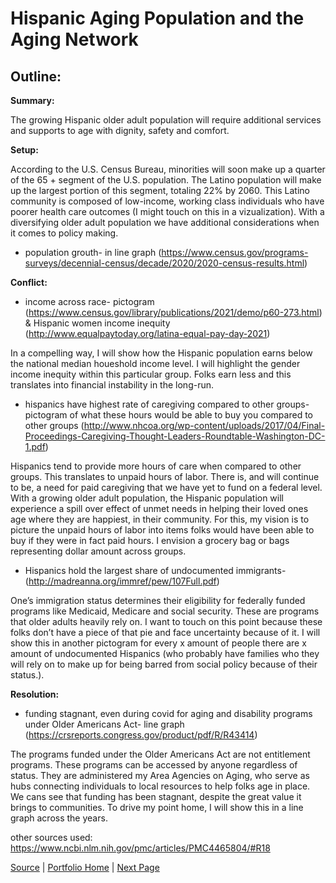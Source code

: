 # Hispanic Aging Population and the Aging Network

## Outline: 
**Summary:**

The growing Hispanic older adult population will require additional services and supports to age with dignity, safety and comfort. 

**Setup:**

According to the U.S. Census Bureau, minorities will soon make up a quarter of the 65 + segment of the U.S. population. The Latino population will make up the largest portion of this segment, totaling 22% by 2060. This Latino community is composed of low-income, working class individuals who have poorer health care outcomes (I might touch on this in a vizualization). With a diversifying older adult population we have additional considerations when it comes to policy making.
- population grouth- in line graph (https://www.census.gov/programs-surveys/decennial-census/decade/2020/2020-census-results.html)


**Conflict:**

- income across race- pictogram (https://www.census.gov/library/publications/2021/demo/p60-273.html) & Hispanic women income inequity (http://www.equalpaytoday.org/latina-equal-pay-day-2021)

In a compelling way, I will show how the Hispanic population earns below the national median houeshold income level. I will highlight the gender income inequity within this particular group. Folks earn less and this translates into financial instability in the long-run. 


-  hispanics have highest rate of caregiving compared to other groups- pictogram of what these hours would be able to buy you compared to other groups (http://www.nhcoa.org/wp-content/uploads/2017/04/Final-Proceedings-Caregiving-Thought-Leaders-Roundtable-Washington-DC-1.pdf)

Hispanics tend to provide more hours of care when compared to other groups. This translates to unpaid hours of labor. There is, and will continue to be, a need for paid caregiving that we have yet to fund on a federal level. With a growing older adult population, the Hispanic population will experience a spill over effect of unmet needs in helping their loved ones age where they are happiest, in their community. For this, my vision is to picture the unpaid hours of labor into items folks would have been able to buy if they were in fact paid hours. I envision a grocery bag or bags representing dollar amount across groups.

- Hispanics hold the largest share of undocumented immigrants- (http://madreanna.org/immref/pew/107Full.pdf)

One’s immigration status determines their eligibility for federally funded programs like Medicaid, Medicare and social security. These are programs that older adults heavily rely on. I want to touch on this point because these folks don’t have a piece of that pie and face uncertainty because of it. I will show this in another pictogram for every x amount of people there are x amount of undocumented Hispanics (who probably have families who they will rely on to make up for being barred from social policy because of their status.).

**Resolution:**
- funding stagnant, even during covid for aging and disability programs under Older Americans Act- line graph (https://crsreports.congress.gov/product/pdf/R/R43414) 

The programs funded under the Older Americans Act are not entitlement programs. These programs can be accessed by anyone regardless of status. They are administered my Area Agencies on Aging, who serve as hubs connecting individuals to local resources to help folks age in place. We cans see that funding has been stagnant, despite the great value it brings to communities. To drive my point home, I will show this in a line graph across the years. 


other sources used:
https://www.ncbi.nlm.nih.gov/pmc/articles/PMC4465804/#R18

[Source](https://www.ncbi.nlm.nih.gov/pmc/articles/PMC4465804/#R18) | [Portfolio Home](https://blunamac.github.io/BLM_Portfolio/) | [Next Page](https://blunamac.github.io/BLM_Portfolio/Final_Part_Two)
